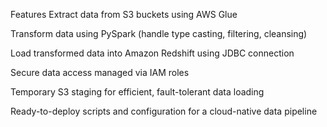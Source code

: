 Features
Extract data from S3 buckets using AWS Glue

Transform data using PySpark (handle type casting, filtering, cleansing)

Load transformed data into Amazon Redshift using JDBC connection

Secure data access managed via IAM roles

Temporary S3 staging for efficient, fault-tolerant data loading

Ready-to-deploy scripts and configuration for a cloud-native data pipeline

